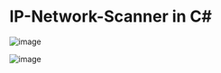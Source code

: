 # IP-Network-Scanner in C#

![image](https://github.com/N3LL4-01/IP-Network-Scanner/assets/172747997/845804e8-0fee-4619-b81a-77911c860ad5)

![image](https://github.com/N3LL4-01/IP-Network-Scanner/assets/172747997/7250d1a9-1591-41e1-8a58-75cd7cfe6821)
